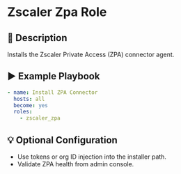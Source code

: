 # Zscaler Zpa Role

## 📖 Description

Installs the Zscaler Private Access (ZPA) connector agent.

## ▶️ Example Playbook

```yaml
- name: Install ZPA Connector
  hosts: all
  become: yes
  roles:
    - zscaler_zpa

```

## 💡 Optional Configuration

- Use tokens or org ID injection into the installer path.
- Validate ZPA health from admin console.
